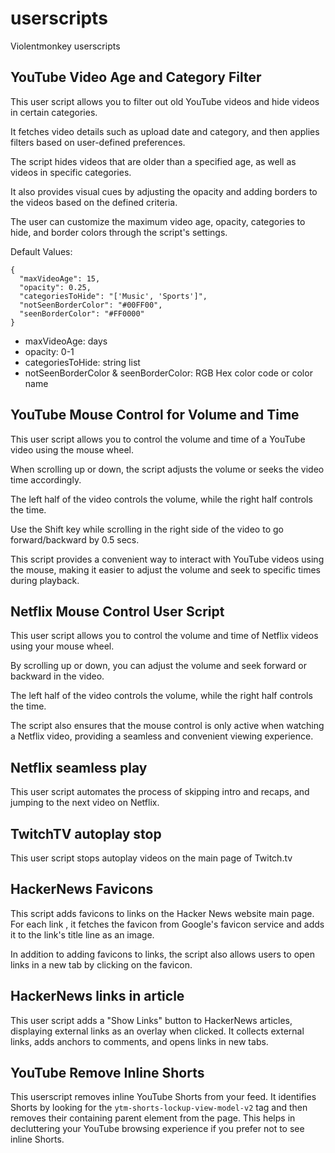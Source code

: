 # userscripts

Violentmonkey userscripts

## YouTube Video Age and Category Filter

This user script allows you to filter out old YouTube videos and hide videos in certain categories.

It fetches video details such as upload date and category, and then applies filters based on user-defined preferences.

The script hides videos that are older than a specified age, as well as videos in specific categories.

It also provides visual cues by adjusting the opacity and adding borders to the videos based on the defined criteria.

The user can customize the maximum video age, opacity, categories to hide, and border colors through the script's settings.

Default Values:

    {
      "maxVideoAge": 15,
      "opacity": 0.25,
      "categoriesToHide": "['Music', 'Sports']",
      "notSeenBorderColor": "#00FF00",
      "seenBorderColor": "#FF0000"
    }

- maxVideoAge: days
- opacity: 0-1
- categoriesToHide: string list
- notSeenBorderColor & seenBorderColor: RGB Hex color code or color name

## YouTube Mouse Control for Volume and Time

This user script allows you to control the volume and time of a YouTube video using the mouse wheel.

When scrolling up or down, the script adjusts the volume or seeks the video time accordingly.

The left half of the video controls the volume, while the right half controls the time.

Use the Shift key while scrolling in the right side of the video to go forward/backward by 0.5 secs.

This script provides a convenient way to interact with YouTube videos using the mouse, making it easier to adjust the volume and seek to specific times during playback.

## Netflix Mouse Control User Script

This user script allows you to control the volume and time of Netflix videos using your mouse wheel.

By scrolling up or down, you can adjust the volume and seek forward or backward in the video.

The left half of the video controls the volume, while the right half controls the time.

The script also ensures that the mouse control is only active when watching a Netflix video, providing a seamless and convenient viewing experience.

## Netflix seamless play

This user script automates the process of skipping intro and recaps, and jumping to the next video on Netflix.

## TwitchTV autoplay stop

This user script stops autoplay videos on the main page of Twitch.tv

## HackerNews Favicons

This script adds favicons to links on the Hacker News website main page. For each link , it fetches the favicon from Google's favicon service and adds it to the link's title line as an image.

In addition to adding favicons to links, the script also allows users to open links in a new tab by clicking on the favicon.

## HackerNews links in article

This user script adds a "Show Links" button to HackerNews articles, displaying external links as an overlay when clicked. It collects external links, adds anchors to comments, and opens links in new tabs.

## YouTube Remove Inline Shorts

This userscript removes inline YouTube Shorts from your feed. It identifies Shorts by looking for the `ytm-shorts-lockup-view-model-v2` tag and then removes their containing parent element from the page. This helps in decluttering your YouTube browsing experience if you prefer not to see inline Shorts.
